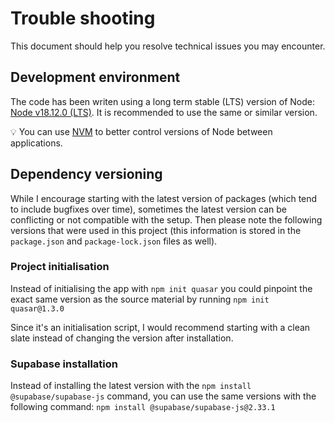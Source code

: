 # Trouble shooting

This document should help you resolve technical issues you may encounter.

## Development environment

The code has been writen using a long term stable (LTS) version of Node: [Node v18.12.0 (LTS)](https://nodejs.org/en/blog/release/v18.12.0). It is recommended to use the same or similar version.

💡 You can use [NVM](https://github.com/nvm-sh/nvm#node-version-manager---) to better control versions of Node between applications.

## Dependency versioning

While I encourage starting with the latest version of packages (which tend to include bugfixes over time), sometimes the latest version can be conflicting or not compatible with the setup. Then please note the following versions that were used in this project (this information is stored in the `package.json` and `package-lock.json` files as well).

### Project initialisation

Instead of initialising the app with `npm init quasar` you could pinpoint the exact same version as the source material by running `npm init quasar@1.3.0`

Since it's an initialisation script, I would recommend starting with a clean slate instead of changing the version after installation.

### Supabase installation

Instead of installing the latest version with the `npm install @supabase/supabase-js` command, you can use the same versions with the following command: `npm install @supabase/supabase-js@2.33.1`